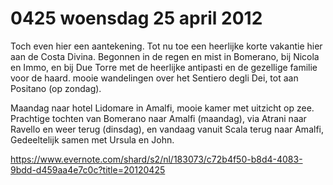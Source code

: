 # 0425 woensdag 25 april 2012
Toch even hier een aantekening. Tot nu toe een heerlijke korte vakantie hier aan de Costa Divina. Begonnen in de regen en mist in Bomerano, bij Nicola en Immo, en bij Due Torre met de heerlijke antipasti en de gezellige familie voor de haard. mooie wandelingen over het Sentiero degli Dei, tot aan Positano (op zondag).

Maandag naar hotel Lidomare in Amalfi, mooie kamer met uitzicht op zee. Prachtige tochten van Bomerano naar Amalfi (maandag), via Atrani naar Ravello en weer terug (dinsdag), en vandaag vanuit Scala terug naar Amalfi, Gedeeltelijk samen met Ursula en John.

https://www.evernote.com/shard/s2/nl/183073/c72b4f50-b8d4-4083-9bdd-d459aa4e7c0c?title=20120425

